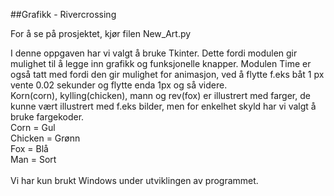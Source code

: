 ##Grafikk - Rivercrossing

For å se på prosjektet, kjør filen New_Art.py

I denne oppgaven har vi valgt å bruke Tkinter. Dette fordi modulen gir mulighet til å legge inn grafikk og funksjonelle knapper. Modulen Time er også tatt med fordi den gir mulighet for animasjon, ved å flytte f.eks båt 1 px vente 0.02 sekunder og flytte enda 1px og så videre.</br>
Korn(corn), kylling(chicken), mann og rev(fox) er illustrert med farger, de kunne vært illustrert med f.eks bilder, men for enkelhet skyld har vi valgt å bruke fargekoder. 
<br>
Corn = Gul<BR>
Chicken = Grønn<BR>
Fox = Blå<br>
Man = Sort<br>
</br>
Vi har kun brukt Windows under utviklingen av programmet. <br>
